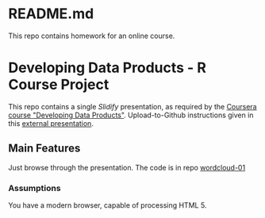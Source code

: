 # README.md

This repo contains homework for an online course.



Developing Data Products - R Course Project
=======================

This repo contains a single *Slidify* presentation, as required by  the [Coursera course "Developing Data Products"][1]. 
Upload-to-Github instructions given in this [external presentation][2].   

Main Features
-------------
Just  browse through the presentation.
The code is in repo [wordcloud-01][3]

### Assumptions

You have a modern browser, capable of processing HTML 5.

 [1]: http://datasciencespecialization.github.io/ddp/
 [2]: http://rpubs.com/thoughtfulbloke/25103
 [3]: https://github.com/knbknb/wordcloud-01-pitch
